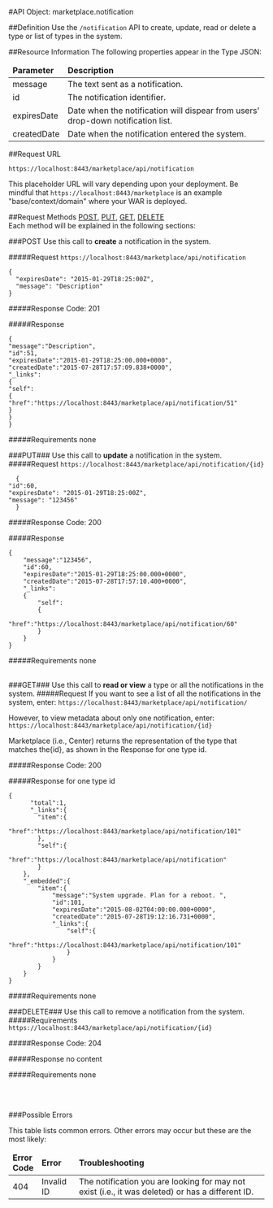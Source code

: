 #API Object: marketplace.notification

##Definition 
Use the `/notification` API to create, update, read or delete a type or list of types in the system. 

##Resource Information
The following properties appear in the Type JSON:

<table style="width:100%">
    <thead>
        <tr>
            <td><b>Parameter</b></td>
            <td><b>Description</b></td
        </tr>
    </thead>
    <tbody>
        <tr>
            <td>message</td>
            <td>The text sent as a notification.</td> 
        </tr>
        <tr>
            <td>id</td>
            <td>The notification identifier.</td> 
        </tr>
        <tr>
            <td>expiresDate</td>
            <td>Date when the notification will dispear from users' drop-down notification list.</td> 
        </tr>
        <tr>
            <td>createdDate</td>
            <td>Date when the notification entered the system.</td> 
        </tr>
    </tbody>
</table>
 
##Request URL

`https://localhost:8443/marketplace/api/notification`

This placeholder URL will vary depending upon your deployment. Be mindful that `https://localhost:8443/marketplace` is an example "base/context/domain" where your WAR is deployed.  

##Request Methods
[POST](https://github.com/ozone-development/ozp-rest/blob/master/docs-external/rest/OZP_notificationAPI.md#POST),
[PUT](https://github.com/ozone-development/ozp-rest/blob/master/docs-external/rest/OZP_notificationAPI.md#PUT), 
[GET](https://github.com/ozone-development/ozp-rest/blob/master/docs-external/rest/OZP_notificationAPI.md#GET), 
[DELETE](https://github.com/ozone-development/ozp-rest/blob/master/docs-external/rest/OZP_notificationAPI.md#DELETE)
<br>
Each method will be explained in the following sections:

###<a name=POST>POST</a>
Use this call to **create** a notification in the system.

#####Request
`https://localhost:8443/marketplace/api/notification`

    {
      "expiresDate": "2015-01-29T18:25:00Z",
      "message": "Description"
    }


#####Response Code:
201

#####Response

    {
    "message":"Description",
    "id":51,
    "expiresDate":"2015-01-29T18:25:00.000+0000",
    "createdDate":"2015-07-28T17:57:09.838+0000",
    "_links":
    {
    "self":
    {
    "href":"https://localhost:8443/marketplace/api/notification/51"
    }
    }
    }

#####Requirements
none
<br>




###<a name=PUT>PUT</a>###
Use this call to **update** a notification in the system.
#####Request
`https://localhost:8443/marketplace/api/notification/{id}`

      {
    "id":60,
    "expiresDate": "2015-01-29T18:25:00Z",
    "message": "123456"
      }
    

#####Response Code:
200

#####Response
    
    {
        "message":"123456",
        "id":60,
        "expiresDate":"2015-01-29T18:25:00.000+0000",
        "createdDate":"2015-07-28T17:57:10.400+0000",
        "_links":
        {
            "self":
            {
                "href":"https://localhost:8443/marketplace/api/notification/60"
            }
        }
    }

#####Requirements
none
<br>
<br>


###<a name=GET>GET</a>###
Use this call to **read or view** a type or all the notifications in the system.
#####Request
If you want to see a list of all the notifications in the system, enter:
`https://localhost:8443/marketplace/api/notification/`

However, to view metadata about only one notification, enter:
`https://localhost:8443/marketplace/api/notification/{id}`
 
Marketplace (i.e., Center) returns the representation of the type that matches the{id}, as shown in the Response for one type id. 

#####Response Code:
200

#####Response for one type id

    {  
    	  "total":1,
    	  "_links":{  
    	    "item":{  
    	    	"href":"https://localhost:8443/marketplace/api/notification/101"
    		},
    		"self":{  
    			"href":"https://localhost:8443/marketplace/api/notification"
    		}
    	},
    	"_embedded":{  
    		"item":{  
    			"message":"System upgrade. Plan for a reboot. ",
    			"id":101,
    			"expiresDate":"2015-08-02T04:00:00.000+0000",
    			"createdDate":"2015-07-28T19:12:16.731+0000",
    			"_links":{  
    				"self":{  
    					"href":"https://localhost:8443/marketplace/api/notification/101"
    				}
    			}
    		}
    	}
    }

#####Requirements
none


###<a name=DELETE>DELETE</a>###
Use this call to remove a notification from the system.
#####Requirements
`https://localhost:8443/marketplace/api/notification/{id}`

#####Response Code:
204

#####Response
no content<br>    
       
#####Requirements
none

<br>
<br>




###Possible Errors

This table lists common errors. Other errors may occur but these are the most likely:
<table style="width:100%">
    <thead>
        <tr>    
            <td><b>Error <br> Code</b></td>
            <td><b>Error</b></td>
            <td><b>Troubleshooting</b></td>
        </tr>
    </thead>
    <tbody>
        <tr>
            <td>404
            <td>Invalid ID
            <td>The notification you are looking for may not exist (i.e., it was deleted) or has a different ID.</td> 
        </tr>
    </tbody>
</table> 



